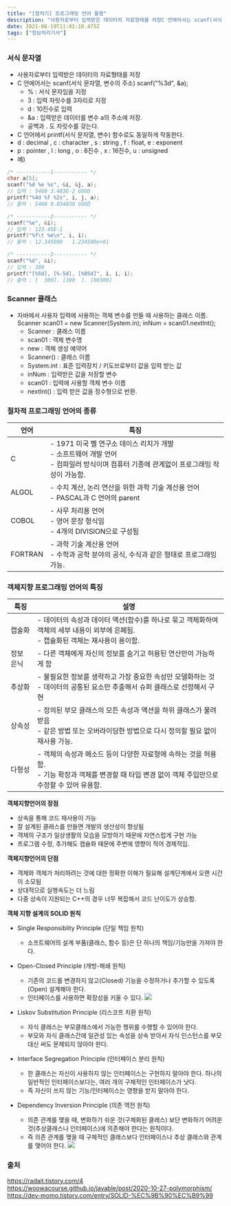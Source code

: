 ```yaml
---
title: "[정처기] 프로그래밍 언어 활용"
description: "사용자로부터 입력받은 데이터의 자료형태를 저장C 언에어서는 scanf(서식 문자열, 변수의 주소)scanf("%3d", &a);	\- % : 서식 문자임을 지정    \- 3 : 입력 자릿수를 3자리로 지정    \- d : 10진수로 입력    \- &a : 입력받은"
date: 2021-06-19T11:01:10.475Z
tags: ["정보처리기사"]
---
```

### 서식 문자열
- 사용자로부터 입력받은 데이터의 자료형태를 저장
- C 언에어서는 scanf(서식 문자열, 변수의 주소)
scanf("%3d", &a);
	- % : 서식 문자임을 지정
    - 3 : 입력 자릿수를 3자리로 지정
    - d : 10진수로 입력
    - &a : 입력받은 데이터를 변수 a의 주소에 저장. 
    - 공백과 . 도 자릿수를 갖는다.
- C 언어에서 printf(서식 문자열, 변수) 함수로도 동일하게 작동한다. 
- d : decimal , c : character , s : string , f : float, e : exponent
- p : pointer , l : long , o : 8진수 , x : 16진수, u : unsigned
- 예) 
```c
/* -----------1----------- */
char a[5];
scanf("%d %e %s", &i, &j, a);
// 입력 : 5468 3.483E-2 GOOD
printf("%4d %f %2s", i, j, a);
// 출력 : 5468 0.034830 GOOD

/* -----------2----------- */
scanf("%e", &i);
// 입력 : 123.45E-1
printf("%f\t %e\n", i, i);
// 출력 : 12.345000	1.234500e+01

/* -----------3----------- */
scanf("%d", &i);
// 입력 : 300
printf("[%5d], [%-5d], [%05d]", i, i, i);
// 출력 : [  300]. [300  ]. [00300]

```

### Scanner 클래스 
- 자바에서 사용자 입력에 사용하는 객체 변수를 만들 때 사용하는 클래스 이름. 
Scanner scan01 = new Scanner(System.in);
inNum = scan01.nextInt();
	- Scanner : 클래스 이름
    - scan01 : 객체 변수명
    - new : 객체 생성 예약어
    - Scanner() : 클래스 이름
    - System.int : 표준 입력장치 / 키도브로부터 값을 입력 받는 값
    - inNum : 입력받은 값을 저장할 변수
    - scan01 : 입력에 사용할 객체 변수 이름
    - nextInt() : 입력 받은 값을 정수형으로 반환. 

### 절차적 프로그래밍 언어의 종류
| 언어 | 특징  |
|----|-----|
| C | - 1971 미국 벨 연구소 데이스 리치가 개발 <br> - 소프트웨어 개발 언어 <br> - 컴파일러 방식이며 컴퓨터 기종에 관계없이 프로그래밍 작성이 가능함. |
| ALGOL | - 수치 계산, 논리 연산을 위한 과학 기술 계산용 언어 <br> - PASCAL과 C 언어의 parent |
| COBOL | - 사무 처리용 언어 <br> - 영어 문장 형식임 <br> - 4개의 DIVISION으로 구성됨 |
| FORTRAN | - 과학 기술 계산용 언어 <br> - 수학과 공학 분야의 공식, 수식과 같은 형태로 프로그래밍 가능. |

### 객체지향 프로그래밍 언어의 특징
| 특징 | 설명  |
|----|-----|
| 캡술화 | - 데이터의 속성과 데이터 액션(함수)를 하나로 묶고 객체화하여 객체의 세부 내용이 외부에 은폐됨. <br> - 캡슐화된 객체는 재사용이 용이함. |
| 정보 은닉 | - 다른 객체에게 자신의 정보를 숨기고 허용된 연산만이 가능하게 함|
| 추상화 | - 불필요한 정보를 생략하고 가장 중요한 속성만 모델화하는 것 <br> - 데이터의 공통된 요소만 추출해서 슈퍼 클래스로 선정해서 구현 |
| 상속성 | - 정의된 부모 클래스의 모든 속성과 액션을 하위 클래스가 물려받음 <br> - 같은 방법 또는 오버라이딩한 방법으로 다시 정의할 필요 없이 재사용 가능. |
| 다형성 | -  객체의 속성과 메소드 등이 다양한 자료형에 속하는 것을 허용함. <br> - 기능 확장과 객체를 변경할 때 타입 변경 없이 객체 주입만으로 수정할 수 있어 유용함. |

**객체지향언어의 장점**
- 상속을 통해 코드 재사용이 가능
- 잘 설계된 클래스를 만들면 개발의 생산성이 향상됨
- 객체의 구조가 일상생활의 모습을 모방하기 때문에 자연스럽게 구현 가능
- 프로그램 수정, 추가해도 캡슐화 때문에 주변에 영향이 적어 경제적임.

**객체지향언어의 단점**
- 객체와 객체가 처리하려는 것에 대한 정확한 이해가 필요해 설계단계에서 오랜 시간이 소모됨
- 상대적으로 실행속도는 더 느림
- 다중 상속이 지원되는 C++의 경우 너무 복잡해서 코드 난이도가 상승함.

**객체 지향 설계의 SOLID 원칙**
- Single Responsiblity Principle (단일 책임 원칙)
	- 소프트웨어의 설계 부품(클래스, 함수 등)은 단 하나의 책임/기능만을 가져야 한다.

- Open-Closed Principle (개방-패쇄 원칙)
	- 기존의 코드를 변경하지 않고(Closed) 기능을 수정하거나 추가할 수 있도록(Open) 설계해야 한다.
    - 인터페이스를 사용하면 확장성을 키울 수 있다.
    ![](/images/9c6b54fd-4cba-43f1-abe8-685d318da0eb-image.png)
    
- Liskov Substitution Principle (리스코프 치환 원칙)
	- 자식 클래스는 부모클래스에서 가능한 행위를 수행할 수 있어야 한다.
    - 부모와 자식 클래스간에 일관성 있는 속성을 상속 받아서 자식 인스턴스를 부모 대신 써도 문제되지 않아야 한다. 

- Interface Segregation Principle (인터페이스 분리 원칙)
	- 한 클래스는 자신이 사용하지 않는 인터페이스는 구현하지 말아야 한다. 하나의 일반적인 인터페이스보다는, 여러 개의 구체적인 인터페이스가 낫다.
    - 즉 자신이 쓰지 않는 기능/인터페이스는 영향을 받지 말아야 한다.

- Dependency Inversion Principle (의존 역전 원칙)
	- 의존 관계를 맺을 때, 변화하기 쉬운 것(구체화된 클래스) 보단 변화하기 어려운 것(추상클래스나 인터페이스)에 의존해야 한다는 원칙이다.
    - 즉 의존 관계를 맺을 때 구체적인 클래스보다 인터페이스나 추상 클래스와 관계를 맺어야 한다. 
    ![](/images/62bbd726-4b12-44e7-9a0a-61f5d5a38585-image.png)





### 출처
https://radait.tistory.com/4
https://woowacourse.github.io/javable/post/2020-10-27-polymorphism/
https://dev-momo.tistory.com/entry/SOLID-%EC%9B%90%EC%B9%99